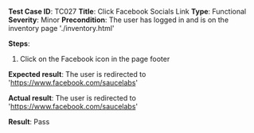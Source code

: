 **Test Case ID**: TC027
**Title**: Click Facebook Socials Link
**Type**: Functional
**Severity**: Minor
**Precondition**: The user has logged in and is on the inventory page './inventory.html'

**Steps**:
1. Click on the Facebook icon in the page footer

**Expected result**: The user is redirected to 'https://www.facebook.com/saucelabs'

**Actual result**: The user is redirected to 'https://www.facebook.com/saucelabs'

**Result**: Pass